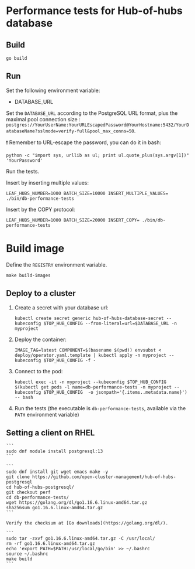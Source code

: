 # Performance tests for Hub-of-hubs database

## Build

```
go build
```

## Run

Set the following environment variable:

* DATABASE_URL

Set the `DATABASE_URL` according to the PostgreSQL URL format, plus the maximal pool connection size : `postgres://YourUserName:YourURLEscapedPassword@YourHostname:5432/YourDatabaseName?sslmode=verify-full&pool_max_conns=50`.

:exclamation: Remember to URL-escape the password, you can do it in bash:

```
python -c "import sys, urllib as ul; print ul.quote_plus(sys.argv[1])" 'YourPassword'
```

Run the tests.

Insert by inserting multiple values:

```
LEAF_HUBS_NUMBER=1000 BATCH_SIZE=10000 INSERT_MULTIPLE_VALUES= ./bin/db-performance-tests
```

Insert by the COPY protocol:

```
LEAF_HUBS_NUMBER=1000 BATCH_SIZE=20000 INSERT_COPY= ./bin/db-performance-tests
```

# Build image

Define the `REGISTRY` environment variable.

```
make build-images
```

## Deploy to a cluster

1.  Create a secret with your database url:

    ```
    kubectl create secret generic hub-of-hubs-database-secret --kubeconfig $TOP_HUB_CONFIG --from-literal=url=$DATABASE_URL -n myproject
    ```

1.  Deploy the container:

    ```
    IMAGE_TAG=latest COMPONENT=$(basename $(pwd)) envsubst < deploy/operator.yaml.template | kubectl apply -n myproject --kubeconfig $TOP_HUB_CONFIG -f -
    ```

1.  Connect to the pod:

    ```
    kubectl exec -it -n myproject --kubeconfig $TOP_HUB_CONFIG $(kubectl get pods -l name=db-performance-tests -n myproject --kubeconfig $TOP_HUB_CONFIG  -o jsonpath='{.items..metadata.name}') -- bash
    ```

1.  Run the tests (the executable is `db-performance-tests`, available via the `PATH` environment variable)

## Setting a client on RHEL

    ```
    sudo dnf module install postgresql:13
    ```

    ```
    sudo dnf install git wget emacs make -y
    git clone https://github.com/open-cluster-management/hub-of-hubs-postgresql
    cd hub-of-hubs-postgresql/
    git checkout perf
    cd db-performance-tests/
    wget https://golang.org/dl/go1.16.6.linux-amd64.tar.gz
    sha256sum go1.16.6.linux-amd64.tar.gz
    ```

    Verify the checksum at [Go downloads](https://golang.org/dl/).

    ```
    sudo tar -zxvf go1.16.6.linux-amd64.tar.gz -C /usr/local/
    rm -rf go1.16.6.linux-amd64.tar.gz
    echo 'export PATH=$PATH:/usr/local/go/bin' >> ~/.bashrc
    source ~/.bashrc
    make build
    ```
